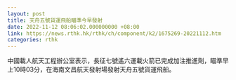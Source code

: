 ```yaml
---
layout: post
title: 天舟五號貨運飛船瞄準今早發射
date: 2022-11-12 08:06:02.000000000 +08:00
link: https://news.rthk.hk/rthk/ch/component/k2/1675269-20221112.htm
categories: rthk
---
```


中國載人航天工程辦公室表示，長征七號遙六運載火箭已完成加注推進劑，瞄準早上10時03分，在海南文昌航天發射場發射天舟五號貨運飛船。
